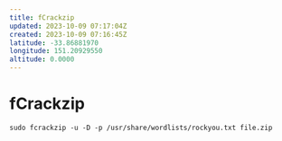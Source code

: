 ```yaml
---
title: fCrackzip
updated: 2023-10-09 07:17:04Z
created: 2023-10-09 07:16:45Z
latitude: -33.86881970
longitude: 151.20929550
altitude: 0.0000
---
```


# fCrackzip
`sudo fcrackzip -u -D -p /usr/share/wordlists/rockyou.txt file.zip`